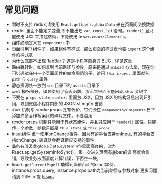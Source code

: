 # 常见问题

- 暂时不支持 redux,请使用 `React.getApp().globalData` 来在页面间交换数据
- render 里面不能定义变量,即不能出现 `var`, `const`, `let` 语句。`render()` 里只能使用 JSX 来描述结构，不能使用 `React.createElement()`。
- 组件必须定义在 `components` 中
- 页面引用了组件了，如果组件有样式，那么页面的样式表也要 `import` 这个组件的样式表
- 为什么底部不出现 TabBar？ 这是小程序自身的 BUG，详见[这里](https://www.cnblogs.com/bellagao/p/6291880.html)
- 路由跳转时，如何拿到当前路径与参数，原来是通过 `onLoad` 方法拿，现在你可以通过任何一个页面组件的生命周期钩子，访问 `this.props`，里面就有 `path` 与 `query` 属性
- 静态资源统一放到 `src` 目录下的 `assets` 目录下
- `wxml` 模板部分，如果使用了箭头函数，那么它里面不能出现 `this` 关键字
- 不要在 `props`, `state`, `context` 里面放 JSX，因为 JSX 的结构容易出现环引用，导到微信小程序内部的 JSON.stringify 出错
- `slot` 机制与 render props 是有代价，它们会在 `components/Fragments` 目下添加许多当作桥梁用的碎片文件，不要滥用
- render props 机制只能用于有狀态组件，并且只应用于 `render()` 属性，只能传一个参数，参数只能是 `this.state` 或 `this.props`
- input组件 统一使用onChange事件，因为有的平台支持onInput, 有的平台支持onChange, 转译器会翻译相应支持的事件
- 业务有涉及拿globalData.systemInfo里面高度的，改为React.api.getSystemInfoSync()。第一次进入页面有底bar的话 高度会拿错，导致业务液面高度计算错误，下面空一块。
- `React.getCurrentPage()` 能得到当前页面的react实例， instance.props.query, instance.props.path为当前路径与参数对象
更多问题请到 GitHub 提 [Issue](https://github.com/roland-reed/nanachi-cli/issues)。

